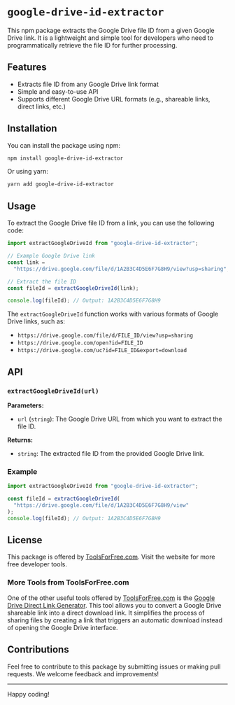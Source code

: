 # `google-drive-id-extractor`

This npm package extracts the Google Drive file ID from a given Google Drive link. It is a lightweight and simple tool for developers who need to programmatically retrieve the file ID for further processing.

## Features

- Extracts file ID from any Google Drive link format
- Simple and easy-to-use API
- Supports different Google Drive URL formats (e.g., shareable links, direct links, etc.)

## Installation

You can install the package using npm:

```bash
npm install google-drive-id-extractor
```

Or using yarn:

```bash
yarn add google-drive-id-extractor
```

## Usage

To extract the Google Drive file ID from a link, you can use the following code:

```javascript
import extractGoogleDriveId from "google-drive-id-extractor";

// Example Google Drive link
const link =
  "https://drive.google.com/file/d/1A2B3C4D5E6F7G8H9/view?usp=sharing";

// Extract the file ID
const fileId = extractGoogleDriveId(link);

console.log(fileId); // Output: 1A2B3C4D5E6F7G8H9
```

The `extractGoogleDriveId` function works with various formats of Google Drive links, such as:

- `https://drive.google.com/file/d/FILE_ID/view?usp=sharing`
- `https://drive.google.com/open?id=FILE_ID`
- `https://drive.google.com/uc?id=FILE_ID&export=download`

## API

### `extractGoogleDriveId(url)`

**Parameters:**

- `url` (`string`): The Google Drive URL from which you want to extract the file ID.

**Returns:**

- `string`: The extracted file ID from the provided Google Drive link.

### Example

```javascript
import extractGoogleDriveId from "google-drive-id-extractor";

const fileId = extractGoogleDriveId(
  "https://drive.google.com/file/d/1A2B3C4D5E6F7G8H9/view"
);
console.log(fileId); // Output: 1A2B3C4D5E6F7G8H9
```

## License

This package is offered by [ToolsForFree.com](https://toolsforfree.com/). Visit the website for more free developer tools.

### More Tools from ToolsForFree.com

One of the other useful tools offered by [ToolsForFree.com](https://toolsforfree.com/) is the [Google Drive Direct Link Generator](https://toolsforfree.com/google-drive-direct-link-generator). This tool allows you to convert a Google Drive shareable link into a direct download link. It simplifies the process of sharing files by creating a link that triggers an automatic download instead of opening the Google Drive interface.

## Contributions

Feel free to contribute to this package by submitting issues or making pull requests. We welcome feedback and improvements!

---

Happy coding!
